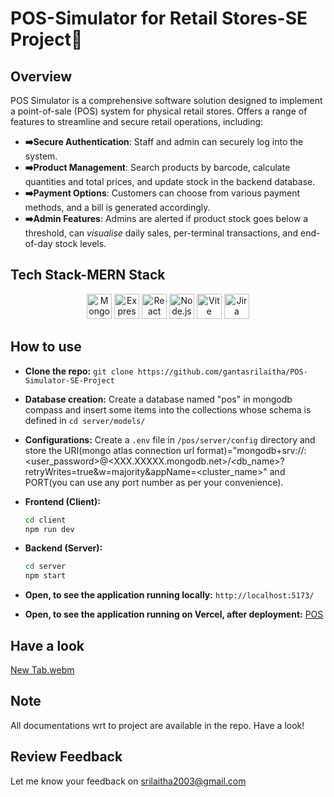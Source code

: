 # POS-Simulator for Retail Stores-SE Project🛒

## **Overview**
POS Simulator is a comprehensive software solution designed to implement a point-of-sale (POS) system for physical retail stores. Offers a range of features to streamline and secure retail operations, including:

- **➡️Secure Authentication**: Staff and admin can securely log into the system.
- **➡️Product Management**: Search products by barcode, calculate quantities and total prices, and update stock in the backend database.
- **➡️Payment Options**: Customers can choose from various payment methods, and a bill is generated accordingly.
- **➡️Admin Features**: Admins are alerted if product stock goes below a threshold, can *visualise* daily sales, per-terminal transactions, and end-of-day stock levels.

## **Tech Stack-MERN Stack**
<p align="center">
  <img src="https://img.icons8.com/color/48/000000/mongodb.png" alt="MongoDB" width="40" height="40"/>
  <img src="https://img.icons8.com/color/48/000000/express-js.png" alt="Express.js" width="40" height="40"/>
  <img src="https://img.icons8.com/color/48/000000/react-native.png" alt="React" width="40" height="40"/>
  <img src="https://img.icons8.com/color/48/000000/nodejs.png" alt="Node.js" width="40" height="40"/>
  <img src="https://img.icons8.com/color/48/000000/vite.png" alt="Vite" width="40" height="40"/>
  <img src="https://img.icons8.com/color/48/000000/jira.png" alt="Jira" width="40" height="40"/>
</p>

## **How to use**
- **Clone the repo:** ```git clone https://github.com/gantasrilaitha/POS-Simulator-SE-Project```

- **Database creation:** Create a database named "pos" in mongodb compass and insert some items into the collections whose schema is defined in ```cd server/models/```
  
- **Configurations:** Create a ```.env``` file in ```/pos/server/config``` directory and store the URI(mongo atlas connection url format)="mongodb+srv://<username>:<user_password>@<XXX.XXXXX.mongodb.net>/<db_name>?retryWrites=true&w=majority&appName=<cluster_name>"  and PORT(you can use any port number as per your convenience).
  
- **Frontend (Client):**
    ```bash
    cd client
    npm run dev
    ```

- **Backend (Server):**
    ```bash
    cd server
    npm start
    ```
- **Open, to see the application running locally:** ```http://localhost:5173/```
  
- **Open, to see the application running on Vercel, after deployment:** [POS](https://pos-simulator-se-project-frontend.vercel.app/)
  
## **Have a look**
[New Tab.webm](https://github.com/user-attachments/assets/ddac290e-774f-4646-8ec8-10ab59076a8e)

## **Note**
All documentations wrt to project are available in the repo. Have a look!

## **Review Feedback**
Let me know your feedback on srilaitha2003@gmail.com
